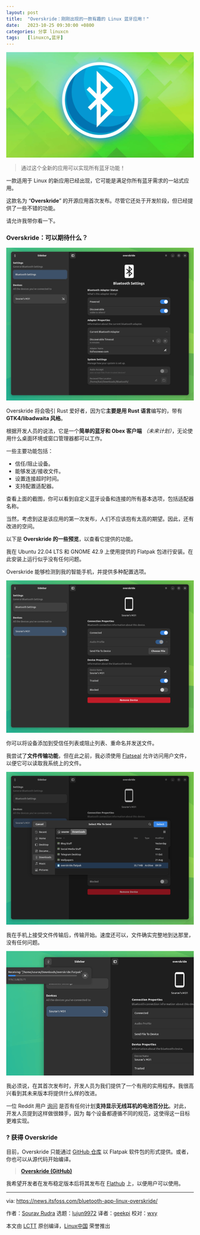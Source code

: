 ```yaml
---
layout: post
title:	"Overskride：刚刚出现的一款有趣的 Linux 蓝牙应用！"
date:	2023-10-25 09:30:00 +0800 
categories:	分享 linuxcn 
tags:	[linuxcn,蓝牙]
---
```



![](/Asserts/Images/album/202310/25/092956c1jb1bqxx8qryrju.jpg)



> 
> 通过这个全新的应用可以实现所有蓝牙功能！
> 
> 
> 


一款适用于 Linux 的新应用已经出现，它可能是满足你所有蓝牙需求的一站式应用。


这款名为 “**Overskride**” 的开源应用首次发布。尽管它还处于开发阶段，但已经提供了一些不错的功能。


请允许我带你看一下。


### Overskride：可以期待什么？


![](/Asserts/Images/album/202310/25/093023teitihoe55etdeoh.png)


Overskride 将会吸引 Rust 爱好者，因为它**主要是用 Rust 语言**编写的，带有 **GTK4/libadwaita 风格**。


根据开发人员的说法，它是一个**简单的蓝牙和 Obex 客户端** *（未来计划）*，无论使用什么桌面环境或窗口管理器都可以工作。


一些主要功能包括：


* 信任/阻止设备。
* 能够发送/接收文件。
* 设置连接超时时间。
* 支持配置适配器。


查看上面的截图，你可以看到自定义蓝牙设备和连接的所有基本选项，包括适配器名称。


当然，考虑到这是该应用的第一次发布，人们不应该抱有太高的期望。因此，还有改进的空间。


以下是 **Overskride 的一些预览**，以查看它提供的功能。


我在 Ubuntu 22.04 LTS 和 GNOME 42.9 上使用提供的 Flatpak 包进行安装。在此安装上运行似乎没有任何问题。


Overskride 能够检测到我的智能手机，并提供多种配置选项。


![](/Asserts/Images/album/202310/25/093024uwbnb47lenhxbw22.png)


你可以将设备添加到受信任列表或阻止列表、重命名并发送文件。


我尝试了**文件传输功能**，但在此之前，我必须使用 [Flatseal](https://itsfoss.com/flatseal/) 允许访问用户文件，以便它可以读取我系统上的文件。


![](/Asserts/Images/album/202310/25/093026t9mtggzrjstxgti4.png)


我在手机上接受文件传输后，传输开始。速度还可以，文件确实完整地到达那里，没有任何问题。


![](/Asserts/Images/album/202310/25/093027qvooddnjdxjnbo46.png)


我必须说，在其首次发布时，开发人员为我们提供了一个有用的实用程序。我很高兴看到其未来版本将提供什么样的改进。


一位 Reddit 用户 [询问](https://www.reddit.com/r/gnome/comments/17a5m99/full_release_of_my_bluetooth_app_d/k5b3ybg/) 是否有任何计划**支持显示无线耳机的电池百分比**。对此，开发人员提到这样做很棘手，因为 每个设备都遵循不同的规范，这使得这一目标更难实现。


### ? 获得 Overskride


目前，Overskride 只能通过 [GitHub 仓库](https://github.com/kaii-lb/overskride) 以 Flatpak 软件包的形式提供。或者，你也可以从源代码开始编译。



> 
> **[Overskride (GitHub)](https://github.com/kaii-lb/overskride/releases/)**
> 
> 
> 


我希望开发者在发布稳定版本后将其发布在 [Flathub](https://flathub.org/en) 上，以便用户可以使用。




---


via: <https://news.itsfoss.com/bluetooth-app-linux-overskride/>


作者：[Sourav Rudra](https://news.itsfoss.com/author/sourav/) 选题：[lujun9972](https://github.com/lujun9972) 译者：[geekpi](https://github.com/geekpi) 校对：[wxy](https://github.com/wxy)


本文由 [LCTT](https://github.com/LCTT/TranslateProject) 原创编译，[Linux中国](https://linux.cn/) 荣誉推出
